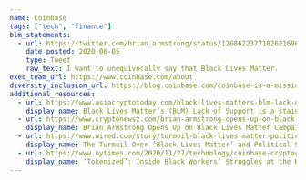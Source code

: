 ```yaml
---
name: Coinbase
tags: ["tech", "finance"]
blm_statements:
  - url: https://twitter.com/brian_armstrong/status/1268622377182621696
    date_posted: 2020-06-05
    type: Tweet
    raw_text: I want to unequivocally say that Black Lives Matter.
exec_team_url: https://www.coinbase.com/about
diversity_inclusion_url: https://blog.coinbase.com/coinbase-is-a-mission-focused-company-af882df8804
additional_resources:
  - url: https://www.asiacryptotoday.com/black-lives-matters-blm-lack-of-support-stain-on-the-cryptocurrency-industry/
    display_name: Black Lives Matter’s (BLM) Lack of Support is a stain on the Cryptocurrency Industry
  - url: https://www.cryptonewsz.com/brian-armstrong-opens-up-on-black-lives-matter-campaign-announces-financial-support/
    display_name: Brian Armstrong Opens Up on Black Lives Matter Campaign, Announces Financial Support
  - url: https://www.wired.com/story/turmoil-black-lives-matter-political-speech-coinbase/
    display_name: The Turmoil Over ‘Black Lives Matter’ and Political Speech at Coinbase
  - url: https://www.nytimes.com/2020/11/27/technology/coinbase-cryptocurrency-black-employees.html
    display_name: ‘Tokenized’: Inside Black Workers’ Struggles at the King of Crypto Start-Ups
---
```

